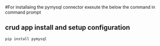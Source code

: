 #For installaing the pymysql connector exexute the below the command in command prompt
## crud app install and setup configuration 
    pip install pymysql
    
